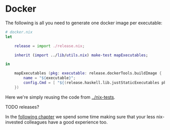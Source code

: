 
# Docker

The following is all you need to generate one docker image per executable:

```nix
# docker.nix
let

    release = import ./release.nix;

    inherit (import ../lib/utils.nix) make-test mapExecutables;

in

    mapExecutables (pkg: executable: release.dockerTools.buildImage {
        name = "${executable}";
        config.Cmd = [ "${(release.haskell.lib.justStaticExecutables pkg)}/bin/${executable}" ];
    })
```

Here we're simply reusing the code from [../nix-tests](../nix-tests).

TODO releases?

In the [following chapter](../developer-ergonomy) we spend some time making sure that your less nix-invested colleagues
have a good experience too.
